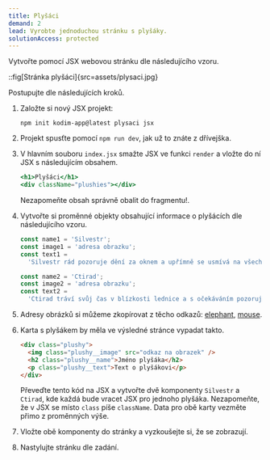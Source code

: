 ```yaml
---
title: Plyšáci
demand: 2
lead: Vyrobte jednoduchou stránku s plyšáky.
solutionAccess: protected
---
```


Vytvořte pomocí JSX webovou stránku dle následujícího vzoru.

::fig[Stránka plyšáci]{src=assets/plysaci.jpg}

Postupujte dle následujících kroků.

1. Založte si nový JSX projekt:
   ```shell
   npm init kodim-app@latest plysaci jsx
   ```
1. Projekt spusťte pomocí `npm run dev`, jak už to znáte z dřívejška.
1. V hlavním souboru `index.jsx` smažte JSX ve funkci `render` a vložte do ní JSX s následujícím obsahem.
   ```jsx
   <h1>Plyšáci</h1>
   <div className="plushies"></div>
   ```
   Nezapomeňte obsah správně obalit do fragmentu!.
1. Vytvořte si proměnné objekty obsahující informace o plyšácích dle následujícího vzoru.

   ```js
   const name1 = 'Silvestr';
   const image1 = 'adresa obrazku';
   const text1 =
     'Silvestr rád pozoruje dění za oknem a upřímně se usmívá na všechno kolemjdoucí.';

   const name2 = 'Ctirad';
   const image2 = 'adresa obrazku';
   const text2 =
     'Ctirad tráví svůj čas v blízkosti lednice a s očekáváním pozoruje její bílé dveře.';
   ```

1. Adresy obrázků si můžeme zkopírovat z těcho odkazů: [elephant](assets/elephant.jpg), [mouse](assets/mouse.jpg).
1. Karta s plyšákem by měla ve výsledné stránce vypadat takto.
   ```html
   <div class="plushy">
     <img class="plushy__image" src="odkaz na obrazek" />
     <h2 class="plushy__name">Jméno plyšáka</h2>
     <p class="plushy__text">Text o plyšákovi</p>
   </div>
   ```
   Převeďte tento kód na JSX a vytvořte dvě komponenty `Silvestr` a `Ctirad`, kde každá bude vracet JSX pro jednoho plyšáka. Nezapomeňte, že v JSX se místo `class` píše `className`. Data pro obě karty vezměte přimo z proměnných výše.
1. Vložte obě komponenty do stránky a vyzkoušejte si, že se zobrazují.
1. Nastylujte stránku dle zadání.
